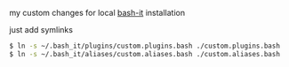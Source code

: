 my custom changes for local [bash-it](https://github.com/Bash-it) installation

just add symlinks
```bash
$ ln -s ~/.bash_it/plugins/custom.plugins.bash ./custom.plugins.bash
$ ln -s ~/.bash_it/aliases/custom.aliases.bash ./custom.aliases.bash
```
